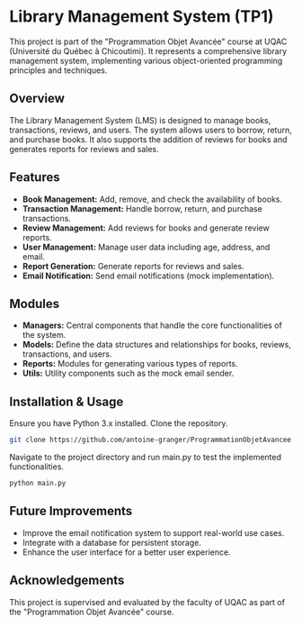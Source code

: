 # Library Management System (TP1)

This project is part of the "Programmation Objet Avancée" course at UQAC (Université du Québec à Chicoutimi). It
represents a comprehensive library management system, implementing various object-oriented programming principles and
techniques.

## Overview
The Library Management System (LMS) is designed to manage books, transactions, reviews, and users. The system allows
users to borrow, return, and purchase books. It also supports the addition of reviews for books and generates reports
for reviews and sales.

## Features
* **Book Management:** Add, remove, and check the availability of books.
* **Transaction Management:** Handle borrow, return, and purchase transactions.
* **Review Management:** Add reviews for books and generate review reports.
* **User Management:** Manage user data including age, address, and email.
* **Report Generation:** Generate reports for reviews and sales.
* **Email Notification:** Send email notifications (mock implementation).

## Modules
* **Managers:** Central components that handle the core functionalities of the system.
* **Models:** Define the data structures and relationships for books, reviews, transactions, and users.
* **Reports:** Modules for generating various types of reports.
* **Utils:** Utility components such as the mock email sender.

## Installation & Usage
Ensure you have Python 3.x installed.
Clone the repository.
```bash
git clone https://github.com/antoine-granger/ProgrammationObjetAvancee.git
```
Navigate to the project directory and run main.py to test the implemented functionalities.
```bash
python main.py
```

## Future Improvements

* Improve the email notification system to support real-world use cases.
* Integrate with a database for persistent storage.
* Enhance the user interface for a better user experience.

## Acknowledgements

This project is supervised and evaluated by the faculty of UQAC as part of the "Programmation Objet Avancée" course.